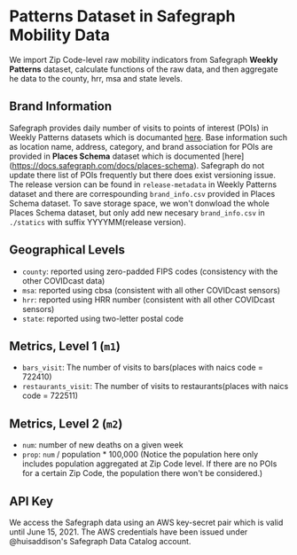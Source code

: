# Patterns Dataset in Safegraph Mobility Data

We import Zip Code-level raw mobility indicators from Safegraph **Weekly 
Patterns** dataset, calculate functions of the raw data, and then aggregate 
he data to the county, hrr, msa and state levels.

## Brand Information
Safegraph provides daily number of visits to points of interest (POIs) in Weekly
Patterns datasets which is documanted [here](https://docs.safegraph.com/docs/weekly-patterns).
Base information such as location name, address, category, and brand association 
for POIs are provided in **Places Schema** dataset which is documented [here]
(https://docs.safegraph.com/docs/places-schema). Safegraph do not update there
list of POIs frequently but there does exist versioning issue. The release 
version can be found in `release-metadata` in Weekly Patterns dataset and there
are correspounding `brand_info.csv` provided in Places Schema dataset. To save 
storage space, we won't donwload the whole Places Schema dataset, but only add 
new necesary `brand_info.csv` in `./statics` with suffix YYYYMM(release version).

## Geographical Levels
* `county`: reported using zero-padded FIPS codes (consistency with the 
            other COVIDcast data)
* `msa`: reported using cbsa (consistent with all other COVIDcast sensors)
* `hrr`: reported using HRR number (consistent with all other COVIDcast sensors)
* `state`: reported using two-letter postal code

## Metrics,  Level 1 (`m1`)
* `bars_visit`: The number of visits to bars(places with naics code = 722410)
* `restaurants_visit`: The number of visits to restaurants(places with naics 
                            code = 722511)

## Metrics, Level 2 (`m2`)
* `num`: number of new deaths on a given week
* `prop`: `num` / population * 100,000 (Notice the population here only includes 
population aggregated at Zip Code level. If there are no POIs for a certain 
Zip Code, the population there won't be considered.)


## API Key

We access the Safegraph data using an AWS key-secret pair which is valid
until June 15, 2021.  The AWS credentials have been issued under
@huisaddison's Safegraph Data Catalog account.
